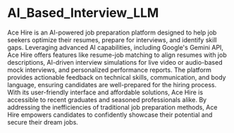 # AI_Based_Interview_LLM
Ace Hire is an AI-powered job preparation platform designed to help job seekers optimize their resumes, prepare for interviews, and identify skill gaps. Leveraging advanced AI capabilities, including Google's Gemini API, Ace Hire offers features like resume-job matching to align resumes with job descriptions, AI-driven interview simulations for live video or audio-based mock interviews, and personalized performance reports. The platform provides actionable feedback on technical skills, communication, and body language, ensuring candidates are well-prepared for the hiring process. With its user-friendly interface and affordable solutions, Ace Hire is accessible to recent graduates and seasoned professionals alike. By addressing the inefficiencies of traditional job preparation methods, Ace Hire empowers candidates to confidently showcase their potential and secure their dream jobs.
